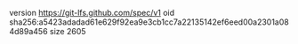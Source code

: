 version https://git-lfs.github.com/spec/v1
oid sha256:a5423adadad61e629f92ea9e3cb1cc7a22135142ef6eed00a2301a084d89a456
size 2605
